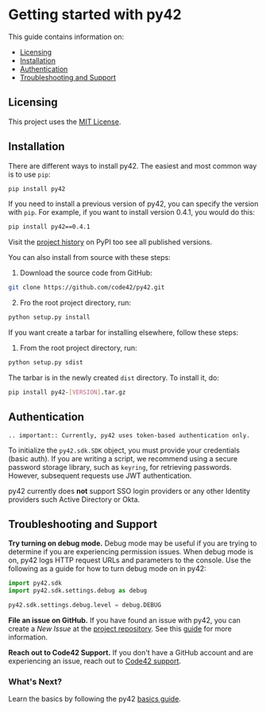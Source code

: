 # Getting started with py42

This guide contains information on:

* [Licensing](#licensing)
* [Installation](#installation)
* [Authentication](#authentication)
* [Troubleshooting and Support](#troubleshooting-and-support)

## Licensing

This project uses the [MIT License](https://github.com/code42/py42/blob/master/LICENSE.md).

## Installation

There are different ways to install py42. The easiest and most common way is to use `pip`:
```bash
pip install py42
```

If you need to install a previous version of py42, you can specify the version with `pip`. For example, if you want to
install version 0.4.1, you would do this:
```bash
pip install py42==0.4.1
```

Visit the [project history](https://pypi.org/project/py42/#history) on PyPI too see all published versions.

You can also install from source with these steps:

1. Download the source code from GitHub:
```bash
git clone https://github.com/code42/py42.git
```

2. Fro the root project directory, run:
```bash
python setup.py install
```

If you want create a tarbar for installing elsewhere, follow these steps:

1. From the root project directory, run:
```bash
python setup.py sdist
```

The tarbar is in the newly created `dist` directory. To install it, do:
```bash
pip install py42-[VERSION].tar.gz
```

## Authentication

```eval_rst
.. important:: Currently, py42 uses token-based authentication only.
```

To initialize the `py42.sdk.SDK` object, you must provide your credentials (basic auth). If you are writing a script,
we recommend using a secure password storage library, such as `keyring`, for retrieving passwords. However, subsequent
requests use JWT authentication.

py42 currently does **not** support SSO login providers or any other Identity providers such Active Directory or Okta.

## Troubleshooting and Support

**Try turning on debug mode.** Debug mode may be useful if you are trying to determine if you are experiencing
permission issues. When debug mode is on, py42 logs HTTP request URLs and parameters to the console. Use the following
as a guide for how to turn debug mode on in py42:
```python
import py42.sdk
import py42.sdk.settings.debug as debug

py42.sdk.settings.debug.level = debug.DEBUG
```

**File an issue on GitHub.** If you have found an issue with py42, you can create a *New Issue* at the
[project repository](https://github.com/code42/py42/issues). See this
[guide](https://help.github.com/en/github/managing-your-work-on-github/creating-an-issue) for more information.

**Reach out to Code42 Support.** If you don't have a GitHub account and are experiencing an issue, reach out to
[Code42 support](https://support.code42.com/).


### What's Next?

Learn the basics by following the py42 [basics guide](basics.html).
